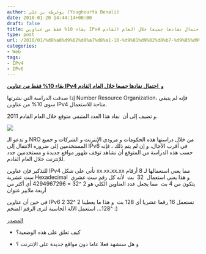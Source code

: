 ```yaml
---
author: يوغرطة بن علي (Youghourta Benali)
date: 2010-01-20 14:44:14+00:00
draft: false
title: بقاء 10% فقط من عناوين IPv4 و  احتمال نفادها جميعا خلال العام القادم
type: post
url: /2010/01/%d8%a8%d9%82%d8%a7%d8%a1-10-%d9%81%d9%82%d8%b7-%d9%85%d9%86-%d8%b9%d9%86%d8%a7%d9%88%d9%8a%d9%86-ipv4-%d9%88-%d8%a7%d8%ad%d8%aa%d9%85%d8%a7%d9%84-%d9%86%d9%81%d8%a7%d8%af%d9%87%d8%a7-%d8%ac%d9%85/
categories:
- Web
tags:
- IPv4
- IPv6
---
```


[**بقاء 10% فقط من عناوين IPv4 و  احتمال نفادها جميعا خلال العام القادم**](http://www.it-scoop.com/2010/01/%d8%a8%d9%82%d8%a7%d8%a1-10-%d9%81%d9%82%d8%b7-%d9%85%d9%86-%d8%b9%d9%86%d8%a7%d9%88%d9%8a%d9%86-ipv4-%d9%88-%d8%a7%d8%ad%d8%aa%d9%85%d8%a7%d9%84-%d9%86%d9%81%d8%a7%d8%af%d9%87%d8%a7-%d8%ac%d9%85/)


إذا صدقت الدراسة التي نشرتها Number Resource Organization، فإنه لم يتبقى سوى 10% من عناوين IPv4 متاحة للاستعمال.

و تضيف إلى أن  نفاد هذا العدد المتبقي متوقع خلال العام القادم 2011.

[![](http://www.it-scoop.com/wp-content/uploads/2010/01/ipv6-v2.jpg)
](http://www.it-scoop.com/2010/01/%d8%a8%d9%82%d8%a7%d8%a1-10-%d9%81%d9%82%d8%b7-%d9%85%d9%86-%d8%b9%d9%86%d8%a7%d9%88%d9%8a%d9%86-ipv4-%d9%88-%d8%a7%d8%ad%d8%aa%d9%85%d8%a7%d9%84-%d9%86%d9%81%d8%a7%d8%af%d9%87%d8%a7-%d8%ac%d9%85/)

و تدعو الـ NRO من خلال دراستها هذه الحكومات و مزودي الإنترنت و الشركات و جميع المستخدمين إلى ضرورة الانتقال إلى IPv6 في أقرب الآجال، و إن لم يتم ذلك ، فإنه حسب هذه الدراسة من المتوقع أن نشاهد توقف ظهور مواقع جديدة و مستخدمين جدد للإنترنت خلال العام القادم.

للتذكير فإن عناوين IPv4 تأتي على شكل xx.xx.xx.xx مما يعني استعمالها لـ 8 أرقام ست عشرية Hexadecimal  و هذا يعني استعمال  32  بت  لأنه كل رقم ست عشري يتكون من 4 بت  مما يجعل عدد العناوين الكلي هو 2 ^32 = 4294967296 أي أكثر من أربعة ملايير عنوان

في حين أن عناوين IPv6 تستعمل 16 رقما عشريا أي 128 بت  و هذا ما يعطينا 2 ^32 2 ^128... استعمل الآلة الحاسبة لترى الرقم الضخم :)

[المصدر](http://www.nro.net/media/less-than-10-percent-ipv4-addresses-remain-unallocated.html)

- كيف تعلق على هذه الوضعية؟

- و هل سنشهد فعلا عاما دون مواقع جديدة على الإنترنت ؟
